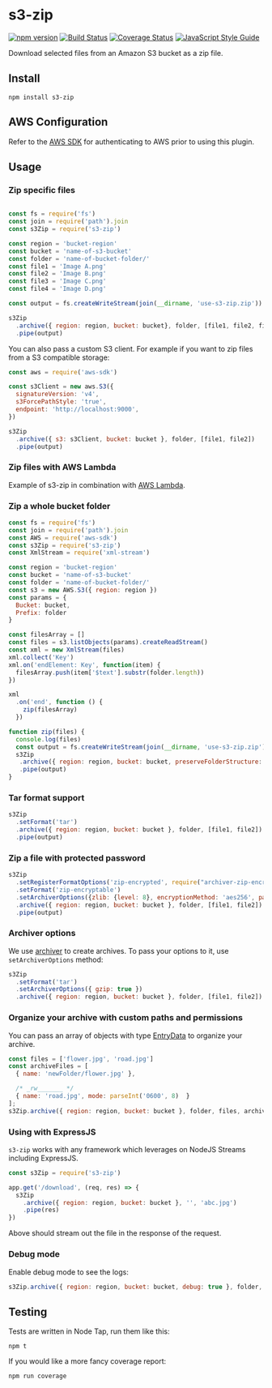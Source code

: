 # s3-zip

[![npm version][npm-badge]][npm-url]
[![Build Status][travis-badge]][travis-url]
[![Coverage Status][coveralls-badge]][coveralls-url]
[![JavaScript Style Guide](https://img.shields.io/badge/code%20style-standard-brightgreen.svg)](http://standardjs.com/)

Download selected files from an Amazon S3 bucket as a zip file.




## Install

```
npm install s3-zip
```


## AWS Configuration

Refer to the [AWS SDK][aws-sdk-url] for authenticating to AWS prior to using this plugin.



## Usage

### Zip specific files

```javascript

const fs = require('fs')
const join = require('path').join
const s3Zip = require('s3-zip')

const region = 'bucket-region'
const bucket = 'name-of-s3-bucket'
const folder = 'name-of-bucket-folder/'
const file1 = 'Image A.png'
const file2 = 'Image B.png'
const file3 = 'Image C.png'
const file4 = 'Image D.png'

const output = fs.createWriteStream(join(__dirname, 'use-s3-zip.zip'))

s3Zip
  .archive({ region: region, bucket: bucket}, folder, [file1, file2, file3, file4])
  .pipe(output)

```

You can also pass a custom S3 client. For example if you want to zip files from a S3 compatible storage:

```javascript
const aws = require('aws-sdk')

const s3Client = new aws.S3({
  signatureVersion: 'v4',
  s3ForcePathStyle: 'true',
  endpoint: 'http://localhost:9000',
})

s3Zip
  .archive({ s3: s3Client, bucket: bucket }, folder, [file1, file2])
  .pipe(output)
```

### Zip files with AWS Lambda

Example of s3-zip in combination with [AWS Lambda](aws_lambda.md).


### Zip a whole bucket folder

```javascript
const fs = require('fs')
const join = require('path').join
const AWS = require('aws-sdk')
const s3Zip = require('s3-zip')
const XmlStream = require('xml-stream')

const region = 'bucket-region'
const bucket = 'name-of-s3-bucket'
const folder = 'name-of-bucket-folder/'
const s3 = new AWS.S3({ region: region })
const params = {
  Bucket: bucket,
  Prefix: folder
}

const filesArray = []
const files = s3.listObjects(params).createReadStream()
const xml = new XmlStream(files)
xml.collect('Key')
xml.on('endElement: Key', function(item) {
  filesArray.push(item['$text'].substr(folder.length))
})

xml
  .on('end', function () {
    zip(filesArray)
  })

function zip(files) {
  console.log(files)
  const output = fs.createWriteStream(join(__dirname, 'use-s3-zip.zip'))
  s3Zip
   .archive({ region: region, bucket: bucket, preserveFolderStructure: true }, folder, files)
   .pipe(output)
}
```

### Tar format support

```javascript
s3Zip
  .setFormat('tar')
  .archive({ region: region, bucket: bucket }, folder, [file1, file2])
  .pipe(output)
```

### Zip a file with protected password

```javascript
s3Zip
  .setRegisterFormatOptions('zip-encrypted', require("archiver-zip-encrypted"))
  .setFormat('zip-encryptable')
  .setArchiverOptions({zlib: {level: 8}, encryptionMethod: 'aes256', password: '123'})
  .archive({ region: region, bucket: bucket }, folder, [file1, file2])
  .pipe(output)
```

### Archiver options

We use [archiver][archiver-url] to create archives. To pass your options to it, use `setArchiverOptions` method:

```javascript
s3Zip
  .setFormat('tar')
  .setArchiverOptions({ gzip: true })
  .archive({ region: region, bucket: bucket }, folder, [file1, file2])
```

### Organize your archive with custom paths and permissions

You can pass an array of objects with type [EntryData][entrydata-url] to organize your archive.

```javascript
const files = ['flower.jpg', 'road.jpg']
const archiveFiles = [
  { name: 'newFolder/flower.jpg' },

  /* _rw_______ */
  { name: 'road.jpg', mode: parseInt('0600', 8)  }
];
s3Zip.archive({ region: region, bucket: bucket }, folder, files, archiveFiles)
```

### Using with ExpressJS

`s3-zip` works with any framework which leverages on NodeJS Streams including ExpressJS.

```javascript
const s3Zip = require('s3-zip')

app.get('/download', (req, res) => {
  s3Zip
    .archive({ region: region, bucket: bucket }, '', 'abc.jpg')
    .pipe(res)
})
```
Above should stream out the file in the response of the request.

### Debug mode

Enable debug mode to see the logs:

```javascript
s3Zip.archive({ region: region, bucket: bucket, debug: true }, folder, files)
```

## Testing

Tests are written in Node Tap, run them like this:

```
npm t
```

If you would like a more fancy coverage report:

```
npm run coverage
```




[aws-sdk-url]: http://docs.aws.amazon.com/AWSJavaScriptSDK/guide/node-configuring.html
[npm-badge]: https://badge.fury.io/js/s3-zip.svg
[npm-url]: https://badge.fury.io/js/s3-zip
[travis-badge]: https://travis-ci.org/orangewise/s3-zip.svg?branch=master
[travis-url]: https://travis-ci.org/orangewise/s3-zip
[coveralls-badge]: https://coveralls.io/repos/github/orangewise/s3-zip/badge.svg?branch=master
[coveralls-url]: https://coveralls.io/github/orangewise/s3-zip?branch=master
[archiver-url]: https://www.npmjs.com/package/archiver
[entrydata-url]: https://archiverjs.com/docs/global.html#EntryData
